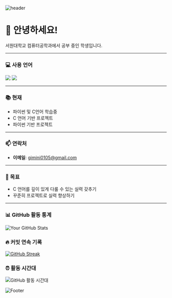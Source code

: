 ![header](https://capsule-render.vercel.app/api?type=rounded&color=auto&height=100&section=header&text=소개&fontSize=50)

# 👋 안녕하세요!

서원대학교 컴퓨터공학과에서 공부 중인 학생입니다.

---

### 💻 사용 언어
<p>
  <img src="https://img.shields.io/badge/C-00599C?style=flat&logo=c&logoColor=white"/>
  <img src="https://img.shields.io/badge/Python-3776AB?style=flat&logo=python&logoColor=white"/>
</p>

---

### 📚 현재
- 파이썬 및 C언어 학습중
- C 언어 기반 프로젝트
- 파이썬 기반 프로젝트

---

### 📫 연락처
- **이메일**: gimini0105@gmail.com

---

### 🧭 목표
- C 언어를 깊이 있게 다룰 수 있는 실력 갖추기
- 꾸준히 프로젝트로 실력 향상하기

---

### 📊 GitHub 활동 통계
![Your GitHub Stats](https://github-readme-stats.vercel.app/api?username=torii729&show_icons=true&theme=tokyonight)

### 🔥 커밋 연속 기록
[![GitHub Streak](https://streak-stats.demolab.com?user=torii729&theme=tokyonight)](https://git.io/streak-stats)

### ⏰ 활동 시간대
![GitHub 활동 시간대](https://github-readme-activity-graph.vercel.app/graph?username=torii729&theme=github-compact&area=true)

![Footer](https://capsule-render.vercel.app/api?type=waving&color=auto&height=200&section=footer)
